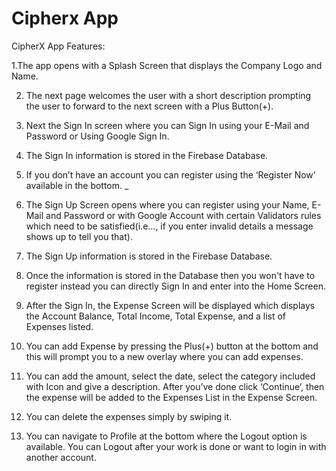 # Cipherx App

CipherX App Features:

1.The app opens with a Splash Screen that displays the Company Logo and Name.

2. The next page welcomes the user with a short description prompting the user to forward to the next screen with a Plus Button(+).
   
4. Next the Sign In screen where you can Sign In using your E-Mail and Password or Using Google Sign In.
   
6. The Sign In information is stored in the Firebase Database.
   
8. If you don’t have an account you can register using the ‘Register Now’ available in the bottom. _
9. The Sign Up Screen opens where you can register using your Name, E-Mail and Password or with Google Account with certain Validators rules which need to be satisfied(i.e…, if you enter invalid details a message shows up to tell you that). 
10. The Sign Up information is stored in the Firebase Database.
11. Once the information is stored in the Database then you won't have to register instead you can directly Sign In and enter into the Home Screen.
12. After the Sign In, the Expense Screen will be displayed which displays the Account Balance, Total Income, Total Expense, and  a list of Expenses listed.
13. You can add Expense by pressing the Plus(+) button at the bottom and this will prompt you to a new overlay where you can add expenses.
14. You can add the amount, select the date, select the category included with Icon and give a description. After you’ve done click ‘Continue’, then the expense will be added to the Expenses List in the Expense Screen.
15. You can delete the expenses simply by swiping it.
16. You can navigate to Profile at the bottom where the Logout option is available. You can Logout after your work is done or want to login in with another account. 

